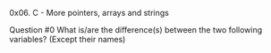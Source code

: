 0x06. C - More pointers, arrays and strings

Question #0
What is/are the difference(s) between the two following variables? (Except their names)

